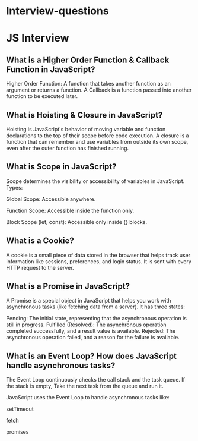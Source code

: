 # Interview-questions

# JS Interview

## What is a Higher Order Function & Callback Function in JavaScript?
Higher Order Function: A function that takes another function as an argument or returns a function.
A Callback is a function passed into another function to be executed later.

## What is Hoisting & Closure in JavaScript?
Hoisting is JavaScript's behavior of moving variable and function declarations to the top of their scope before code execution.
A closure is a function that can remember and use variables from outside its own scope, even after the outer function has finished running.

## What is Scope in JavaScript?
Scope determines the visibility or accessibility of variables in JavaScript.
Types:

Global Scope: Accessible anywhere.

Function Scope: Accessible inside the function only.

Block Scope (let, const): Accessible only inside {} blocks.

## What is a Cookie?
 A cookie is a small piece of data stored in the browser that helps track user information like sessions, preferences, and login status. It is sent with every HTTP request to the server.
 ##  What is a Promise in JavaScript?
 A Promise is a special object in JavaScript that helps you work with asynchronous tasks (like fetching data from a server).
It has three states:

Pending:
The initial state, representing that the asynchronous operation is still in progress.
Fulfilled (Resolved):
The asynchronous operation completed successfully, and a result value is available.
Rejected:
The asynchronous operation failed, and a reason for the failure is available.

## What is an Event Loop? How does JavaScript handle asynchronous tasks?
The Event Loop continuously checks the call stack and the task queue. If the stack is empty, Take the next task from the queue and run it. 

JavaScript uses the Event Loop to handle asynchronous tasks like:

setTimeout

fetch

promises
